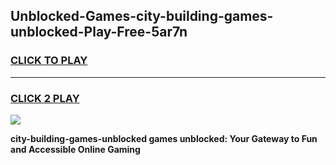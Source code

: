 
## Unblocked-Games-city-building-games-unblocked-Play-Free-5ar7n
<h3>
<a href="https://premium76.site?title=city-building-games-unblocked&ref=23A">CLICK TO PLAY</a></h3>
<hr>

<h3>
<a href="https://premium76.site?title=city-building-games-unblocked&ref=23A">CLICK 2 PLAY</a>
  
</h3>

<a href="https://premium76.site?title=city-building-games-unblocked&ref=23A"><img src="https://clearcache.store/games.png"></a>


**city-building-games-unblocked games unblocked: Your Gateway to Fun and Accessible Online Gaming**
